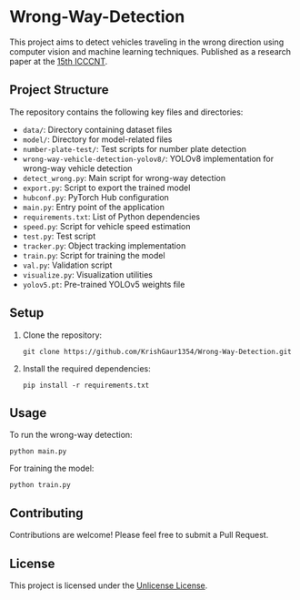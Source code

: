 # Wrong-Way-Detection

This project aims to detect vehicles traveling in the wrong direction using computer vision and machine learning techniques. Published as a research paper at the [15th ICCCNT](https://ieeexplore.ieee.org/abstract/document/10725591).

## Project Structure

The repository contains the following key files and directories:

- `data/`: Directory containing dataset files
- `model/`: Directory for model-related files
- `number-plate-test/`: Test scripts for number plate detection
- `wrong-way-vehicle-detection-yolov8/`: YOLOv8 implementation for wrong-way vehicle detection
- `detect_wrong.py`: Main script for wrong-way detection
- `export.py`: Script to export the trained model
- `hubconf.py`: PyTorch Hub configuration
- `main.py`: Entry point of the application
- `requirements.txt`: List of Python dependencies
- `speed.py`: Script for vehicle speed estimation
- `test.py`: Test script
- `tracker.py`: Object tracking implementation
- `train.py`: Script for training the model
- `val.py`: Validation script
- `visualize.py`: Visualization utilities
- `yolov5.pt`: Pre-trained YOLOv5 weights file

## Setup

1. Clone the repository:
   ```
   git clone https://github.com/KrishGaur1354/Wrong-Way-Detection.git
   ```

2. Install the required dependencies:
   ```
   pip install -r requirements.txt
   ```

## Usage

To run the wrong-way detection:

```
python main.py
```

For training the model:

```
python train.py
```

## Contributing

Contributions are welcome! Please feel free to submit a Pull Request.

## License

This project is licensed under the [Unlicense License](LICENSE).
